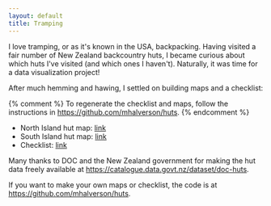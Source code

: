 ```yaml
---
layout: default
title: Tramping
---
```


I love tramping, or as it's known in the USA, backpacking. Having visited a
fair number of New Zealand backcountry huts, I became curious about which huts
I've visited (and which ones I haven't). Naturally, it was time for a data
visualization project!

After much hemming and hawing, I settled on building maps and a checklist:

{% comment %}
To regenerate the checklist and maps, follow the instructions in
https://github.com/mhalverson/huts.
{% endcomment %}

* North Island hut map: [link](./tramping/north_island_hut_map.html)
* South Island hut map: [link](./tramping/south_island_hut_map.html)
* Checklist: [link](./tramping/hut_checklist.html)

Many thanks to DOC and the New Zealand government for making the hut data
freely available at <https://catalogue.data.govt.nz/dataset/doc-huts>.

If you want to make your own maps or checklist, the code is at
<https://github.com/mhalverson/huts>.
